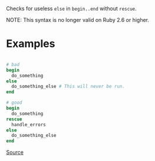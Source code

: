 
Checks for useless `else` in `begin..end` without `rescue`.

NOTE: This syntax is no longer valid on Ruby 2.6 or higher.

# Examples

```ruby

# bad
begin
  do_something
else
  do_something_else # This will never be run.
end

# good
begin
  do_something
rescue
  handle_errors
else
  do_something_else
end
```

[Source](http://www.rubydoc.info/gems/rubocop/RuboCop/Cop/Lint/UselessElseWithoutRescue)